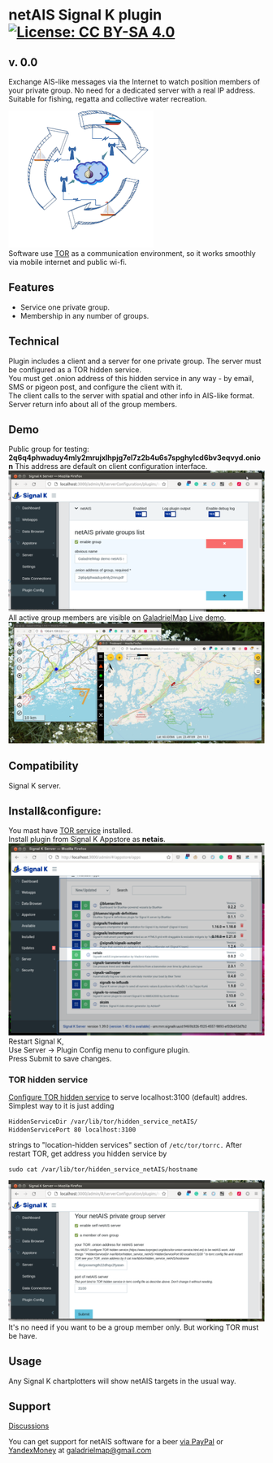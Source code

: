 # netAIS Signal K plugin[![License: CC BY-SA 4.0](https://img.shields.io/badge/License-CC%20BY--SA%204.0-lightgrey.svg)](https://creativecommons.org/licenses/by-sa/4.0/)

## v. 0.0

Exchange AIS-like messages via the Internet to watch position members of your private group. No need for a dedicated server with a real IP address.  
Suitable for fishing, regatta and collective water recreation.  

![scheme](screenshots/art.png)   
Software use [TOR](torproject.org) as a communication environment, so it works smoothly via mobile internet and public wi-fi.

## Features
* Service one private group.
* Membership in any number of groups.

## Technical
Plugin includes a client and a server for one private group. The server must be configured as a TOR hidden service.  
You must get .onion address of this hidden service in any way - by email, SMS or pigeon post, and configure the client with it.  
The client calls to the server with spatial and other info in AIS-like format. Server return info about all of the group members.  

## Demo
Public group for testing:  
**2q6q4phwaduy4mly2mrujxlhpjg7el7z2b4u6s7spghylcd6bv3eqvyd.onion**  This address are default on client configuration interface.  
![private_group_config_screenshot](screenshots/s2.png)   
All active group members are visible on  [GaladrielMap](http://galadrielmap.hs-yachten.at/) [Live demo](http://130.61.159.53/map/).   
![usage_screenshot](screenshots/s1.jpg)   

## Compatibility
Signal K server. 

## Install&configure:
You mast have [TOR service](https://www.torproject.org/docs/tor-manual.html.en) installed.  
Install plugin from Signal K Appstore as **netais**.  
![appstore_screenshot](screenshots/s4.png)   
Restart Signal K,  
Use Server -> Plugin Config menu to configure plugin.   
Press Submit to save changes.

### TOR hidden service
[Configure TOR hidden service](https://www.torproject.org/docs/tor-onion-service.html.en) to serve localhost:3100 (default) addres. Simplest way to it is just adding  
```
HiddenServiceDir /var/lib/tor/hidden_service_netAIS/   
HiddenServicePort 80 localhost:3100  
```
strings to "location-hidden services" section of `/etc/tor/torrc.`
After restart TOR, get address you hidden service by  
```
sudo cat /var/lib/tor/hidden_service_netAIS/hostname  
```
![hidden_server_config_screenshot](screenshots/s3.png)   
It's no need if you want to be a group member only. But working TOR must be have.

## Usage
Any Signal K chartplotters will show netAIS targets in the usual way.

## Support
[Discussions](https://github.com/VladimirKalachikhin/netAIS-Signal-K/discussions/)

You can get support for netAIS software for a beer [via PayPal](https://paypal.me/VladimirKalachikhin) or [YandexMoney](https://yasobe.ru/na/galadrielmap) at [galadrielmap@gmail.com](mailto:galadrielmap@gmail.com)  